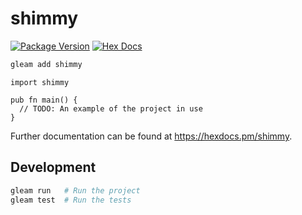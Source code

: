 # shimmy

[![Package Version](https://img.shields.io/hexpm/v/shimmer)](https://hex.pm/packages/shimmy)
[![Hex Docs](https://img.shields.io/badge/hex-docs-ffaff3)](https://hexdocs.pm/shimmy/)

```sh
gleam add shimmy
```
```gleam
import shimmy

pub fn main() {
  // TODO: An example of the project in use
}
```

Further documentation can be found at <https://hexdocs.pm/shimmy>.

## Development

```sh
gleam run   # Run the project
gleam test  # Run the tests
```

